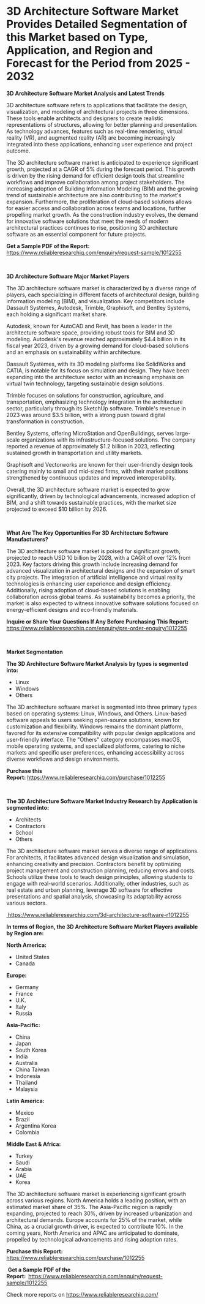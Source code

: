 <p><h1>3D Architecture Software Market Provides Detailed Segmentation of this Market based on Type, Application, and Region and Forecast for the Period from 2025 - 2032</h1></p><p><strong>3D Architecture Software Market Analysis and Latest Trends</strong></p>
<p><p>3D architecture software refers to applications that facilitate the design, visualization, and modeling of architectural projects in three dimensions. These tools enable architects and designers to create realistic representations of structures, allowing for better planning and presentation. As technology advances, features such as real-time rendering, virtual reality (VR), and augmented reality (AR) are becoming increasingly integrated into these applications, enhancing user experience and project outcome.</p><p>The 3D architecture software market is anticipated to experience significant growth, projected at a CAGR of 5% during the forecast period. This growth is driven by the rising demand for efficient design tools that streamline workflows and improve collaboration among project stakeholders. The increasing adoption of Building Information Modeling (BIM) and the growing trend of sustainable architecture are also contributing to the market's expansion. Furthermore, the proliferation of cloud-based solutions allows for easier access and collaboration across teams and locations, further propelling market growth. As the construction industry evolves, the demand for innovative software solutions that meet the needs of modern architectural practices continues to rise, positioning 3D architecture software as an essential component for future projects.</p></p>
<p><strong>Get a Sample PDF of the Report:&nbsp;</strong> <a href="https://www.reliableresearchiq.com/enquiry/request-sample/1012255?utm_campaign=1743&utm_medium=2&utm_source=Github&utm_content=ia&utm_term=05032025&utm_id=3d-architecture-software">https://www.reliableresearchiq.com/enquiry/request-sample/1012255</a></p>
<p>&nbsp;</p>
<p><strong>3D Architecture Software Major Market Players</strong></p>
<p><p>The 3D architecture software market is characterized by a diverse range of players, each specializing in different facets of architectural design, building information modeling (BIM), and visualization. Key competitors include Dassault Systèmes, Autodesk, Trimble, Graphisoft, and Bentley Systems, each holding a significant market share.</p><p>Autodesk, known for AutoCAD and Revit, has been a leader in the architecture software space, providing robust tools for BIM and 3D modeling. Autodesk's revenue reached approximately $4.4 billion in its fiscal year 2023, driven by a growing demand for cloud-based solutions and an emphasis on sustainability within architecture.</p><p>Dassault Systèmes, with its 3D modeling platforms like SolidWorks and CATIA, is notable for its focus on simulation and design. They have been expanding into the architecture sector with an increasing emphasis on virtual twin technology, targeting sustainable design solutions.</p><p>Trimble focuses on solutions for construction, agriculture, and transportation, emphasizing technology integration in the architecture sector, particularly through its SketchUp software. Trimble's revenue in 2023 was around $3.5 billion, with a strong push toward digital transformation in construction.</p><p>Bentley Systems, offering MicroStation and OpenBuildings, serves large-scale organizations with its infrastructure-focused solutions. The company reported a revenue of approximately $1.2 billion in 2023, reflecting sustained growth in transportation and utility markets.</p><p>Graphisoft and Vectorworks are known for their user-friendly design tools catering mainly to small and mid-sized firms, with their market positions strengthened by continuous updates and improved interoperability.</p><p>Overall, the 3D architecture software market is expected to grow significantly, driven by technological advancements, increased adoption of BIM, and a shift towards sustainable practices, with the market size projected to exceed $10 billion by 2026.</p></p>
<p>&nbsp;</p>
<p><strong>What Are The Key Opportunities For 3D Architecture Software Manufacturers?</strong></p>
<p><p>The 3D architecture software market is poised for significant growth, projected to reach USD 10 billion by 2028, with a CAGR of over 12% from 2023. Key factors driving this growth include increasing demand for advanced visualization in architectural designs and the expansion of smart city projects. The integration of artificial intelligence and virtual reality technologies is enhancing user experience and design efficiency. Additionally, rising adoption of cloud-based solutions is enabling collaboration across global teams. As sustainability becomes a priority, the market is also expected to witness innovative software solutions focused on energy-efficient designs and eco-friendly materials.</p></p>
<p><strong>Inquire or Share Your Questions If Any Before Purchasing This Report:</strong> <a href="https://www.reliableresearchiq.com/enquiry/pre-order-enquiry/1012255?utm_campaign=1743&utm_medium=2&utm_source=Github&utm_content=ia&utm_term=05032025&utm_id=3d-architecture-software">https://www.reliableresearchiq.com/enquiry/pre-order-enquiry/1012255</a></p>
<p>&nbsp;</p>
<p><strong>Market Segmentation</strong></p>
<p><strong>The 3D Architecture Software Market Analysis by types is segmented into:</strong></p>
<p><ul><li>Linux</li><li>Windows</li><li>Others</li></ul></p>
<p><p>The 3D architecture software market is segmented into three primary types based on operating systems: Linux, Windows, and Others. Linux-based software appeals to users seeking open-source solutions, known for customization and flexibility. Windows remains the dominant platform, favored for its extensive compatibility with popular design applications and user-friendly interface. The "Others" category encompasses macOS, mobile operating systems, and specialized platforms, catering to niche markets and specific user preferences, enhancing accessibility across diverse workflows and design environments.</p></p>
<p><strong>Purchase this Report:&nbsp;</strong><a href="https://www.reliableresearchiq.com/purchase/1012255?utm_campaign=1743&utm_medium=2&utm_source=Github&utm_content=ia&utm_term=05032025&utm_id=3d-architecture-software">https://www.reliableresearchiq.com/purchase/1012255</a></p>
<p>&nbsp;</p>
<p><strong>The 3D Architecture Software Market Industry Research by Application is segmented into:</strong></p>
<p><ul><li>Architects</li><li>Contractors</li><li>School</li><li>Others</li></ul></p>
<p><p>The 3D architecture software market serves a diverse range of applications. For architects, it facilitates advanced design visualization and simulation, enhancing creativity and precision. Contractors benefit by optimizing project management and construction planning, reducing errors and costs. Schools utilize these tools to teach design principles, allowing students to engage with real-world scenarios. Additionally, other industries, such as real estate and urban planning, leverage 3D software for effective presentations and spatial analysis, showcasing its adaptability across various sectors.</p></p>
<p><a href="https://www.reliableresearchiq.com/3d-architecture-software-r1012255?utm_campaign=1743&utm_medium=2&utm_source=Github&utm_content=ia&utm_term=05032025&utm_id=3d-architecture-software">&nbsp;https://www.reliableresearchiq.com/3d-architecture-software-r1012255</a></p>
<p><strong>In terms of Region, the 3D Architecture Software Market Players available by Region are:</strong></p>
<p>
    <p> <strong> North America: </strong>
        <ul>
            <li>United States</li>
            <li>Canada</li>
        </ul>
        </p> 
    <p> <strong> Europe: </strong>
        <ul>
            <li>Germany</li>
            <li>France</li>
            <li>U.K.</li>
            <li>Italy</li>
            <li>Russia</li>
        </ul>
        </p> 
    <p> <strong> Asia-Pacific: </strong>
        <ul>
            <li>China</li>
            <li>Japan</li>
            <li>South Korea</li>
            <li>India</li>
            <li>Australia</li>
            <li>China Taiwan</li>
            <li>Indonesia</li>
            <li>Thailand</li>
            <li>Malaysia</li>
        </ul>
        </p> 
    <p> <strong> Latin America: </strong>
        <ul>
            <li>Mexico</li>
            <li>Brazil</li>
            <li>Argentina Korea</li>
            <li>Colombia</li>
        </ul>
        </p> 
    <p> <strong> Middle East & Africa: </strong>
        <ul>
            <li>Turkey</li>
            <li>Saudi</li>
            <li>Arabia</li>
            <li>UAE</li>
            <li>Korea</li>
        </ul>
    </p>
    </p>
<p><p>The 3D architecture software market is experiencing significant growth across various regions. North America holds a leading position, with an estimated market share of 35%. The Asia-Pacific region is rapidly expanding, projected to reach 30%, driven by increased urbanization and architectural demands. Europe accounts for 25% of the market, while China, as a crucial growth driver, is expected to contribute 10%. In the coming years, North America and APAC are anticipated to dominate, propelled by technological advancements and rising adoption rates.</p></p>
<p><strong>Purchase this Report: </strong><a href="https://www.reliableresearchiq.com/purchase/1012255?utm_campaign=1743&utm_medium=2&utm_source=Github&utm_content=ia&utm_term=05032025&utm_id=3d-architecture-software">https://www.reliableresearchiq.com/purchase/1012255</a></p>
<p>&nbsp;<strong>Get a Sample PDF of the Report:&nbsp;&nbsp;</strong><a href="https://www.reliableresearchiq.com/enquiry/request-sample/1012255?utm_campaign=1743&utm_medium=2&utm_source=Github&utm_content=ia&utm_term=05032025&utm_id=3d-architecture-software">https://www.reliableresearchiq.com/enquiry/request-sample/1012255</a></p>
<p><strong></strong></p>
<p>Check more reports on <a href="https://www.reliableresearchiq.com/?utm_campaign=1743&utm_medium=2&utm_source=Github&utm_content=ia&utm_term=05032025&utm_id=3d-architecture-software">https://www.reliableresearchiq.com/</a></p>